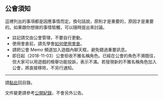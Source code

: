 ## 公會須知

這裡列出的事項都是因應事情而定。換句話說，原則才是重要的，原因才是重要的。如果跟你想做的事情牴觸，可以隨時提出來討論。

- 註記請交由公會管理，不要自行更動。
- 使用會倉前，請先學會[如何使用會倉](https://badbadweather.github.io/bank.html)。
- 請把公會 Memo 頻道加入遊戲內聊天框，避免錯過重要訊息。
- 即日起（2018-11-03）公會拒收不雅名稱角色。已經在公會的角色不溯既往，但大家可以用遊戲的檢舉功能投訴，表示不滿。若發現新的不雅名稱角色加入公會，將直接移除，不另行通知。

--- 

請[點此](https://badbadweather.github.io/)回目錄。

文件變更請參考[公開紀錄](https://github.com/badbadweather/badbadweather.github.io/commits/master/guidelines.md)，不會另外公告。
